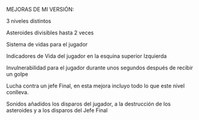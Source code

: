 MEJORAS DE MI VERSIÓN:

3 niveles distintos

Asteroides divisibles hasta 2 veces

Sistema de vidas para el jugador

Indicadores de Vida del jugador en la esquina superior Izquierda

Invulnerabilidad para el jugador durante unos segundos después de recibir un golpe

Lucha contra un jefe Final, en esta mejora incluyo todo lo que este nivel conlleva.

Sonidos añadidos los disparos del jugador, a la destrucción de los asteroides y a los disparos del Jefe Final
